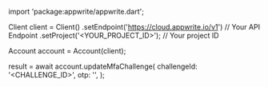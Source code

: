 import 'package:appwrite/appwrite.dart';

Client client = Client()
    .setEndpoint('https://cloud.appwrite.io/v1') // Your API Endpoint
    .setProject('<YOUR_PROJECT_ID>'); // Your project ID

Account account = Account(client);

 result = await account.updateMfaChallenge(
    challengeId: '<CHALLENGE_ID>',
    otp: '<OTP>',
);
